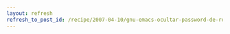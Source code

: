 ```yaml
---
layout: refresh
refresh_to_post_id: /recipe/2007-04-10/gnu-emacs-ocultar-password-de-root-en-el-modo-shell.html
---
```


